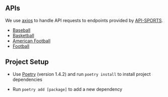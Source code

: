 ## APIs

We use [axios](https://www.npmjs.com/package/axios) to handle API requests to endpoints provided by [API-SPORTS](https://rapidapi.com/user/api-sports).  
  * [Baseball](https://rapidapi.com/api-sports/api/api-baseball/)
  * [Basketball](https://rapidapi.com/api-sports/api/api-basketball/)
  * [American Football](https://rapidapi.com/api-sports/api/api-american-football/)
  * [Football](https://rapidapi.com/api-sports/api/api-football/)

## Project Setup

* Use [Poetry](https://python-poetry.org/docs/#installing-with-the-official-installer) (version 1.4.2) and run `poetry install` to install project dependencies

* Run `poetry add [package]` to add a new dependency